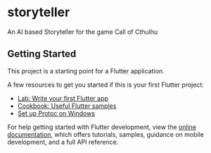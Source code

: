 # storyteller

An AI based Storyteller for the game Call of Cthulhu

## Getting Started

This project is a starting point for a Flutter application.

A few resources to get you started if this is your first Flutter project:

- [Lab: Write your first Flutter app](https://docs.flutter.dev/get-started/codelab)
- [Cookbook: Useful Flutter samples](https://docs.flutter.dev/cookbook)
- [Set up Protoc on Windows](https://gayan-justo.medium.com/working-with-grpc-with-flutter-on-windows-17493528e6a2)

For help getting started with Flutter development, view the
[online documentation](https://docs.flutter.dev/), which offers tutorials,
samples, guidance on mobile development, and a full API reference.